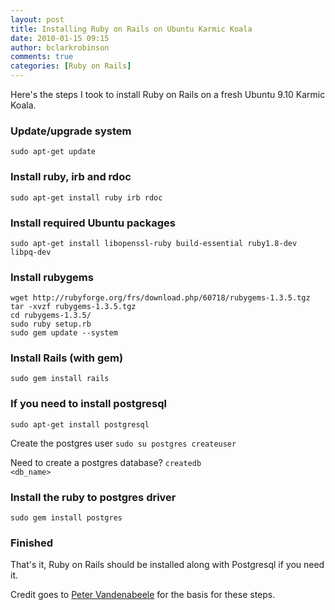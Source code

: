 ```yaml
---
layout: post
title: Installing Ruby on Rails on Ubuntu Karmic Koala
date: 2010-01-15 09:15
author: bclarkrobinson
comments: true
categories: [Ruby on Rails]
---
```

Here's the steps I took to install Ruby on Rails on a fresh Ubuntu 9.10 Karmic Koala.

<h3>Update/upgrade system</h3>
<code>sudo apt-get update</code>

<h3>Install ruby, irb and rdoc</h3>
<code>sudo apt-get install ruby irb rdoc</code>

<h3>Install required Ubuntu packages</h3>
<code>sudo apt-get install libopenssl-ruby build-essential ruby1.8-dev libpq-dev</code>

<h3>Install rubygems</h3>
<code>wget http://rubyforge.org/frs/download.php/60718/rubygems-1.3.5.tgz
tar -xvzf rubygems-1.3.5.tgz 
cd rubygems-1.3.5/
sudo ruby setup.rb
sudo gem update --system</code>

<h3>Install Rails (with gem)</h3>
<code>sudo gem install rails</code>

<h3>If you need to install postgresql</h3>
<code>sudo apt-get install postgresql</code>

Create the postgres user
<code>sudo su postgres
createuser <username></code>

Need to create a postgres database?
<code>createdb <db_name></code>

<h3>Install the ruby to postgres driver</h3>
<code>sudo gem install postgres</code>

<h3>Finished</h3>
That's it, Ruby on Rails should be installed along with Postgresql if you need it.

Credit goes to <a href="http://vandenabeele.com/Rails-on-Ubuntu-Jaunty">Peter Vandenabeele</a> for the basis for these steps.
